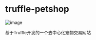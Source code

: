 # truffle-petshop

![image](https://user-images.githubusercontent.com/78549686/203754088-2e180f9f-3804-4706-87bb-b9d236583e82.png)

基于Truffle开发的一个去中心化宠物交易网站
